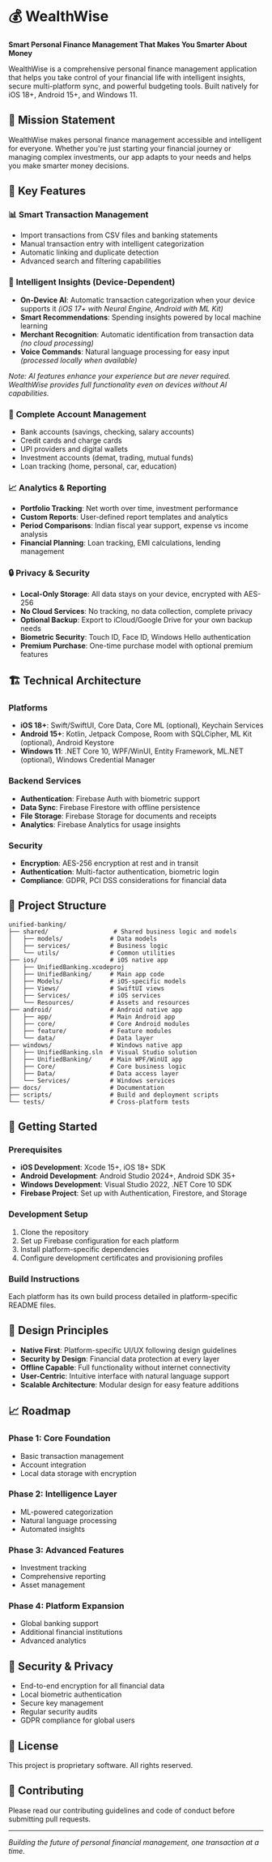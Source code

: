 # 💰 WealthWise

**Smart Personal Finance Management That Makes You Smarter About Money**

WealthWise is a comprehensive personal finance management application that helps you take control of your financial life with intelligent insights, secure multi-platform sync, and powerful budgeting tools. Built natively for iOS 18+, Android 15+, and Windows 11.

## 🎯 **Mission Statement**

WealthWise makes personal finance management accessible and intelligent for everyone. Whether you're just starting your financial journey or managing complex investments, our app adapts to your needs and helps you make smarter money decisions.

## 🌟 **Key Features**

### 📊 **Smart Transaction Management**
- Import transactions from CSV files and banking statements
- Manual transaction entry with intelligent categorization
- Automatic linking and duplicate detection
- Advanced search and filtering capabilities

### 🧠 **Intelligent Insights (Device-Dependent)**
- **On-Device AI**: Automatic transaction categorization when your device supports it *(iOS 17+ with Neural Engine, Android with ML Kit)*
- **Smart Recommendations**: Spending insights powered by local machine learning
- **Merchant Recognition**: Automatic identification from transaction data *(no cloud processing)*
- **Voice Commands**: Natural language processing for easy input *(processed locally when available)*

*Note: AI features enhance your experience but are never required. WealthWise provides full functionality even on devices without AI capabilities.*

### 🏦 **Complete Account Management**
- Bank accounts (savings, checking, salary accounts)
- Credit cards and charge cards
- UPI providers and digital wallets
- Investment accounts (demat, trading, mutual funds)
- Loan tracking (home, personal, car, education)

### 📈 **Analytics & Reporting**
- **Portfolio Tracking**: Net worth over time, investment performance
- **Custom Reports**: User-defined report templates and analytics
- **Period Comparisons**: Indian fiscal year support, expense vs income analysis
- **Financial Planning**: Loan tracking, EMI calculations, lending management

### 🔒 **Privacy & Security**
- **Local-Only Storage**: All data stays on your device, encrypted with AES-256
- **No Cloud Services**: No tracking, no data collection, complete privacy
- **Optional Backup**: Export to iCloud/Google Drive for your own backup needs
- **Biometric Security**: Touch ID, Face ID, Windows Hello authentication
- **Premium Purchase**: One-time purchase model with optional premium features

## 🏗️ Technical Architecture

### Platforms
- **iOS 18+**: Swift/SwiftUI, Core Data, Core ML (optional), Keychain Services
- **Android 15+**: Kotlin, Jetpack Compose, Room with SQLCipher, ML Kit (optional), Android Keystore
- **Windows 11**: .NET Core 10, WPF/WinUI, Entity Framework, ML.NET (optional), Windows Credential Manager

### Backend Services
- **Authentication**: Firebase Auth with biometric support
- **Data Sync**: Firebase Firestore with offline persistence
- **File Storage**: Firebase Storage for documents and receipts
- **Analytics**: Firebase Analytics for usage insights

### Security
- **Encryption**: AES-256 encryption at rest and in transit
- **Authentication**: Multi-factor authentication, biometric login
- **Compliance**: GDPR, PCI DSS considerations for financial data

## 📁 Project Structure

```
unified-banking/
├── shared/                  # Shared business logic and models
│   ├── models/             # Data models
│   ├── services/           # Business logic
│   └── utils/              # Common utilities
├── ios/                    # iOS native app
│   ├── UnifiedBanking.xcodeproj
│   ├── UnifiedBanking/     # Main app code
│   ├── Models/             # iOS-specific models
│   ├── Views/              # SwiftUI views
│   ├── Services/           # iOS services
│   └── Resources/          # Assets and resources
├── android/                # Android native app
│   ├── app/                # Main Android app
│   ├── core/               # Core Android modules
│   ├── feature/            # Feature modules
│   └── data/               # Data layer
├── windows/                # Windows native app
│   ├── UnifiedBanking.sln  # Visual Studio solution
│   ├── UnifiedBanking/     # Main WPF/WinUI app
│   ├── Core/               # Core business logic
│   ├── Data/               # Data access layer
│   └── Services/           # Windows services
├── docs/                   # Documentation
├── scripts/                # Build and deployment scripts
└── tests/                  # Cross-platform tests
```

## 🚀 Getting Started

### Prerequisites
- **iOS Development**: Xcode 15+, iOS 18+ SDK
- **Android Development**: Android Studio 2024+, Android SDK 35+
- **Windows Development**: Visual Studio 2022, .NET Core 10 SDK
- **Firebase Project**: Set up with Authentication, Firestore, and Storage

### Development Setup
1. Clone the repository
2. Set up Firebase configuration for each platform
3. Install platform-specific dependencies
4. Configure development certificates and provisioning profiles

### Build Instructions
Each platform has its own build process detailed in platform-specific README files.

## 🎨 Design Principles

- **Native First**: Platform-specific UI/UX following design guidelines
- **Security by Design**: Financial data protection at every layer
- **Offline Capable**: Full functionality without internet connectivity
- **User-Centric**: Intuitive interface with natural language support
- **Scalable Architecture**: Modular design for easy feature additions

## 📈 Roadmap

### Phase 1: Core Foundation
- Basic transaction management
- Account integration
- Local data storage with encryption

### Phase 2: Intelligence Layer
- ML-powered categorization
- Natural language processing
- Automated insights

### Phase 3: Advanced Features
- Investment tracking
- Comprehensive reporting
- Asset management

### Phase 4: Platform Expansion
- Global banking support
- Additional financial institutions
- Advanced analytics

## 🔐 Security & Privacy

- End-to-end encryption for all financial data
- Local biometric authentication
- Secure key management
- Regular security audits
- GDPR compliance for global users

## 📄 License

This project is proprietary software. All rights reserved.

## 👥 Contributing

Please read our contributing guidelines and code of conduct before submitting pull requests.

---

*Building the future of personal financial management, one transaction at a time.*